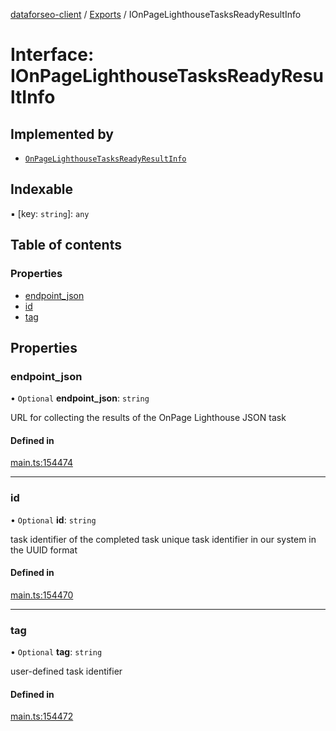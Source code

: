 [dataforseo-client](../README.md) / [Exports](../modules.md) / IOnPageLighthouseTasksReadyResultInfo

# Interface: IOnPageLighthouseTasksReadyResultInfo

## Implemented by

- [`OnPageLighthouseTasksReadyResultInfo`](../classes/OnPageLighthouseTasksReadyResultInfo.md)

## Indexable

▪ [key: `string`]: `any`

## Table of contents

### Properties

- [endpoint\_json](IOnPageLighthouseTasksReadyResultInfo.md#endpoint_json)
- [id](IOnPageLighthouseTasksReadyResultInfo.md#id)
- [tag](IOnPageLighthouseTasksReadyResultInfo.md#tag)

## Properties

### endpoint\_json

• `Optional` **endpoint\_json**: `string`

URL for collecting the results of the OnPage Lighthouse JSON task

#### Defined in

[main.ts:154474](https://github.com/dataforseo/TypeScriptClient/blob/7ca1aa4/main.ts#L154474)

___

### id

• `Optional` **id**: `string`

task identifier of the completed task
unique task identifier in our system in the UUID format

#### Defined in

[main.ts:154470](https://github.com/dataforseo/TypeScriptClient/blob/7ca1aa4/main.ts#L154470)

___

### tag

• `Optional` **tag**: `string`

user-defined task identifier

#### Defined in

[main.ts:154472](https://github.com/dataforseo/TypeScriptClient/blob/7ca1aa4/main.ts#L154472)
